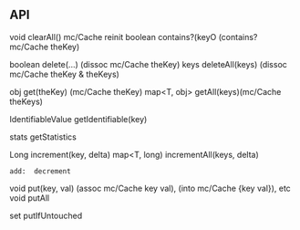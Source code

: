 ## API

void clearAll()		mc/Cache reinit
boolean contains?(keyO  (contains? mc/Cache theKey)

boolean delete(...)	(dissoc mc/Cache theKey)
keys deleteAll(keys)	(dissoc mc/Cache theKey & theKeys)

obj 	get(theKey)	(mc/Cache theKey)
map<T, obj> getAll(keys)(mc/Cache theKeys)

IdentifiableValue getIdentifiable(key)

stats getStatistics

Long increment(key, delta)
map<T, long) incrementAll(keys, delta)

    add:  decrement

void put(key, val)   (assoc mc/Cache key val), (into mc/Cache {key val}), etc
void putAll

set<T> putIfUntouched